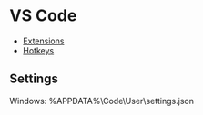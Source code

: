 # VS Code
* [Extensions](Extensions.md)
* [Hotkeys](Hotkeys.md)
## Settings
Windows: %APPDATA%\Code\User\settings.json
